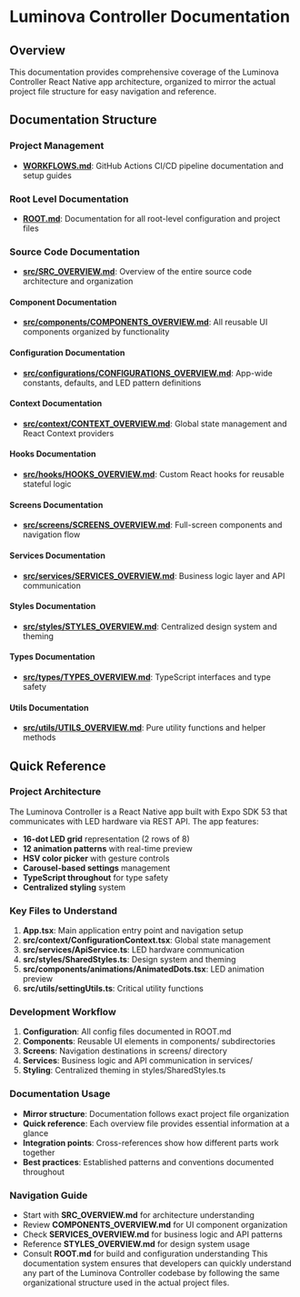 # Luminova Controller Documentation
## Overview
This documentation provides comprehensive coverage of the Luminova Controller React Native app architecture, organized to mirror the actual project file structure for easy navigation and reference.
## Documentation Structure

### Project Management
- **[WORKFLOWS.md](WORKFLOWS.md)**: GitHub Actions CI/CD pipeline documentation and setup guides

### Root Level Documentation
- **[ROOT.md](ROOT.md)**: Documentation for all root-level configuration and project files
### Source Code Documentation
- **[src/SRC_OVERVIEW.md](src/SRC_OVERVIEW.md)**: Overview of the entire source code architecture and organization
#### Component Documentation
- **[src/components/COMPONENTS_OVERVIEW.md](src/components/COMPONENTS_OVERVIEW.md)**: All reusable UI components organized by functionality
#### Configuration Documentation
- **[src/configurations/CONFIGURATIONS_OVERVIEW.md](src/configurations/CONFIGURATIONS_OVERVIEW.md)**: App-wide constants, defaults, and LED pattern definitions
#### Context Documentation
- **[src/context/CONTEXT_OVERVIEW.md](src/context/CONTEXT_OVERVIEW.md)**: Global state management and React Context providers
#### Hooks Documentation
- **[src/hooks/HOOKS_OVERVIEW.md](src/hooks/HOOKS_OVERVIEW.md)**: Custom React hooks for reusable stateful logic
#### Screens Documentation
- **[src/screens/SCREENS_OVERVIEW.md](src/screens/SCREENS_OVERVIEW.md)**: Full-screen components and navigation flow
#### Services Documentation
- **[src/services/SERVICES_OVERVIEW.md](src/services/SERVICES_OVERVIEW.md)**: Business logic layer and API communication
#### Styles Documentation
- **[src/styles/STYLES_OVERVIEW.md](src/styles/STYLES_OVERVIEW.md)**: Centralized design system and theming
#### Types Documentation
- **[src/types/TYPES_OVERVIEW.md](src/types/TYPES_OVERVIEW.md)**: TypeScript interfaces and type safety
#### Utils Documentation
- **[src/utils/UTILS_OVERVIEW.md](src/utils/UTILS_OVERVIEW.md)**: Pure utility functions and helper methods
## Quick Reference
### Project Architecture
The Luminova Controller is a React Native app built with Expo SDK 53 that communicates with LED hardware via REST API. The app features:
- **16-dot LED grid** representation (2 rows of 8)
- **12 animation patterns** with real-time preview
- **HSV color picker** with gesture controls
- **Carousel-based settings** management
- **TypeScript throughout** for type safety
- **Centralized styling** system
### Key Files to Understand
1. **App.tsx**: Main application entry point and navigation setup
2. **src/context/ConfigurationContext.tsx**: Global state management
3. **src/services/ApiService.ts**: LED hardware communication
4. **src/styles/SharedStyles.ts**: Design system and theming
5. **src/components/animations/AnimatedDots.tsx**: LED animation preview
6. **src/utils/settingUtils.ts**: Critical utility functions
### Development Workflow
1. **Configuration**: All config files documented in ROOT.md
2. **Components**: Reusable UI elements in components/ subdirectories
3. **Screens**: Navigation destinations in screens/ directory
4. **Services**: Business logic and API communication in services/
5. **Styling**: Centralized theming in styles/SharedStyles.ts
### Documentation Usage
- **Mirror structure**: Documentation follows exact project file organization
- **Quick reference**: Each overview file provides essential information at a glance
- **Integration points**: Cross-references show how different parts work together
- **Best practices**: Established patterns and conventions documented throughout
### Navigation Guide
- Start with **SRC_OVERVIEW.md** for architecture understanding
- Review **COMPONENTS_OVERVIEW.md** for UI component organization
- Check **SERVICES_OVERVIEW.md** for business logic and API patterns
- Reference **STYLES_OVERVIEW.md** for design system usage
- Consult **ROOT.md** for build and configuration understanding
This documentation system ensures that developers can quickly understand any part of the Luminova Controller codebase by following the same organizational structure used in the actual project files.
